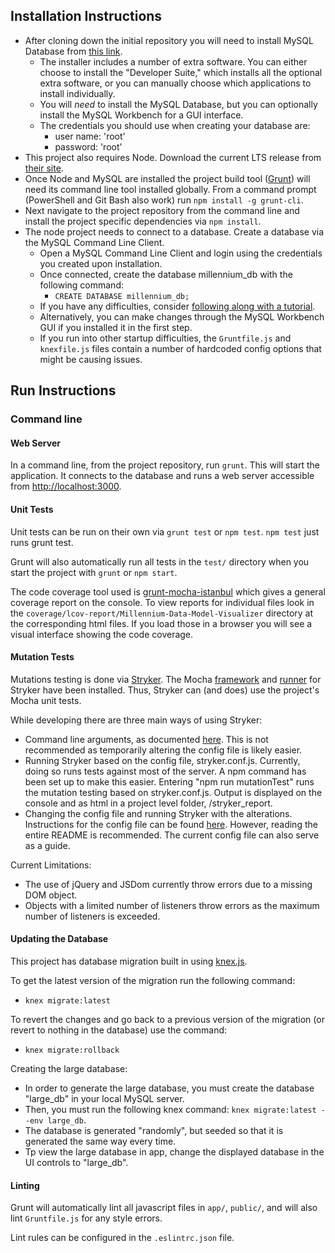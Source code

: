 ## Installation Instructions

- After cloning down the initial repository you will need to install MySQL Database from
[this link](https://dev.mysql.com/downloads/file/?id=467606).
  - The installer includes a number of extra software. You can either choose to install the "Developer Suite," which installs all the optional extra software, or you can manually choose which applications to install individually.
  - You will *need* to install the MySQL Database, but you can optionally install the MySQL Workbench for a GUI interface.
  - The credentials you should use when creating your database are:
    - user name: 'root'
    - password: 'root'
- This project also requires Node. Download the current LTS release from
[their site](https://nodejs.org/en/).
- Once Node and MySQL are installed the project build tool ([Grunt](https://gruntjs.com))
  will need its command line tool installed globally. From a command prompt (PowerShell
  and Git Bash also work) run `npm install -g grunt-cli`.
- Next navigate to the project repository from the command line and install the project
specific dependencies via `npm install`.
- The node project needs to connect to a database. Create a database via the MySQL
Command Line Client.
  - Open a MySQL Command Line Client and login using the credentials you created upon
  installation.
  - Once connected, create the database millennium_db with the following command:
    - `CREATE DATABASE millennium_db;`
  - If you have any difficulties, consider [following along with a tutorial](https://www.w3schools.com/sql/sql_create_table.asp).
  - Alternatively, you can make changes through the MySQL Workbench GUI if you installed it in the first step.
  - If you run into other startup difficulties, the `Gruntfile.js` and `knexfile.js` files contain a number of hardcoded config
  options that might be causing issues.

## Run Instructions

### Command line

#### Web Server

In a command line, from the project repository, run `grunt`. This will start the application.
It connects to the database and runs a web server accessible from
[http://localhost:3000](http://localhost:3000).

#### Unit Tests

Unit tests can be run on their own via `grunt test` or `npm test`. `npm test` just runs grunt
test.

Grunt will also automatically run all tests in the `test/` directory when you start the
project with `grunt` or `npm start`.

The code coverage tool used is
[grunt-mocha-istanbul](https://www.npmjs.com/package/istanbul-grunt-mocha) which gives a
general coverage report on the console. To view reports for individual files look in the
`coverage/lcov-report/Millennium-Data-Model-Visualizer` directory at the corresponding
html files. If you load those in a browser you will see a visual interface showing the
code coverage.

#### Mutation Tests

Mutations testing is done via [Stryker](https://www.npmjs.com/package/stryker).
The Mocha [framework](https://github.com/stryker-mutator/stryker/tree/master/packages/stryker-mocha-framework)
and [runner](https://github.com/stryker-mutator/stryker/tree/master/packages/stryker-mocha-runner) for Stryker
have been installed. Thus, Stryker can (and does) use the project's Mocha unit tests.

While developing there are three main ways of using Stryker:

- Command line arguments, as documented [here](https://github.com/stryker-mutator/stryker#usage).
  This is not recommended as temporarily altering the config file is likely easier.
- Running Stryker based on the config file, stryker.conf.js. Currently, doing so runs tests against most of the server.
  A npm command has been set up to make this easier. Entering "npm run mutationTest" runs the mutation testing
  based on stryker.conf.js. Output is displayed on the console and as html in a project level folder,
  /stryker_report.
- Changing the config file and running Stryker with the alterations. Instructions for the config file can be
  found [here](https://github.com/stryker-mutator/stryker/blob/master/packages/stryker/README.md#configuration).
  However, reading the entire README is recommended. The current config file can also serve as a guide.

Current Limitations:

- The use of jQuery and JSDom currently throw errors due to a missing DOM object.
- Objects with a limited number of listeners throw errors as the maximum number of listeners is exceeded.

#### Updating the Database

This project has database migration built in using [knex.js](http://knexjs.org).

To get the latest version of the migration run the following command:
  - `knex migrate:latest`

To revert the changes and go back to a previous version of the migration (or revert to nothing in the database) use the command:
  - `knex migrate:rollback`
  
Creating the large database:
  - In order to generate the large database, you must create the database "large_db" in your local MySQL server.
  - Then, you must run the following knex command: `knex migrate:latest --env large_db`.
  - The database is generated "randomly", but seeded so that it is generated the same way every time.
  - Tp view the large database in app, change the displayed database in the UI controls to "large_db".

#### Linting

Grunt will automatically lint all javascript files in `app/`, `public/`, and will also lint
`Gruntfile.js` for any style errors.

Lint rules can be configured in the `.eslintrc.json` file.

